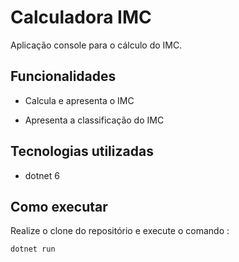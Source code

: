 # Calculadora IMC

Aplicação console para o cálculo do IMC.

## Funcionalidades

- Calcula e apresenta o IMC

- Apresenta a classificação do IMC

## Tecnologias utilizadas

- dotnet 6

## Como executar

Realize o clone do repositório e execute o comando :
```
dotnet run
```